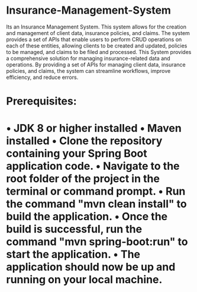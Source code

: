 # Insurance-Management-System
Its an Insurance Management System. This system allows for the creation and management of client data, insurance policies, and claims. The system provides a set of APIs that enable users to perform CRUD operations on each of these entities, allowing clients to be created and updated, policies to be managed, and claims to be filed and processed. This System provides a comprehensive solution for managing insurance-related data and operations. By providing a set of APIs for managing client data, insurance policies, and claims, the system can streamline workflows, improve efficiency, and reduce errors.


<h1>Prerequisites:<h1>
•	JDK 8 or higher installed
•	Maven installed
•	Clone the repository containing your Spring Boot application code.
•	Navigate to the root folder of the project in the terminal or command prompt.
•	Run the command "mvn clean install" to build the application.
•	Once the build is successful, run the command "mvn spring-boot:run" to start the application.
•	The application should now be up and running on your local machine.

